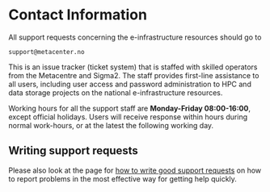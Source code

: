 # Contact Information

All support requests concerning the e-infrastructure resources should go to

    support@metacenter.no

This is an issue tracker (ticket system) that is staffed with skilled operators from the Metacentre and Sigma2. The staff provides first-line assistance to all users, including user access and password administration to HPC and data storage projects on the national e-infrastructure resources.

Working hours for all the support staff are **Monday-Friday 08:00-16:00**, except official holidays. Users will receive response within hours during normal work-hours, or at the latest the following working day.


## Writing support requests

Please also look at the page for [how to write good support requests](how_to_write_good_support_requests.md) on
how to report problems in the most effective way for getting help quickly.

